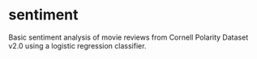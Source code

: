 sentiment
=========

Basic sentiment analysis of movie reviews from Cornell Polarity Dataset v2.0 using a logistic regression classifier.
